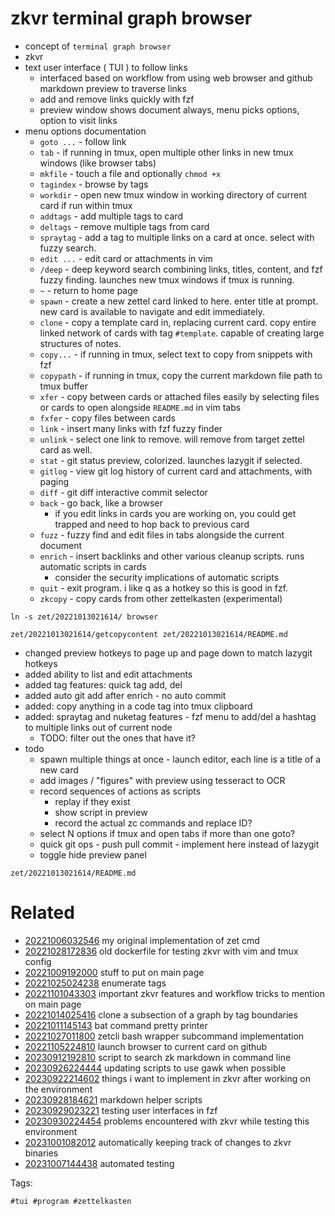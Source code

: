 # zkvr terminal graph browser

- concept of `terminal graph browser`
- zkvr
- text user interface ( TUI ) to follow links
  - interfaced based on workflow from using web browser and github markdown preview to traverse links
  - add and remove links quickly with fzf
  - preview window shows document always, menu picks options, option to visit links
- menu options documentation
  - `goto ...`    - follow link
  - `tab`         - if running in tmux, open multiple other links in new tmux windows (like browser tabs)
  - `mkfile`      - touch a file and optionally `chmod +x`
  - `tagindex`    - browse by tags
  - `workdir`     - open new tmux window in working directory of current card if run within tmux
  - `addtags`     - add multiple tags to card
  - `deltags`     - remove multiple tags from card
  - `spraytag`    - add a tag to multiple links on a card at once. select with fuzzy search.
  - `edit ...`    - edit card or attachments in vim
  - `/deep`       - deep keyword search combining links, titles, content, and fzf fuzzy finding. launches new tmux windows if tmux is running.
  - `~`           - return to home page
  - `spawn`       - create a new zettel card linked to here. enter title at prompt. new card is available to navigate and edit immediately.
  - `clone`       - copy a template card in, replacing current card. copy entire linked network of cards with tag `#template`. capable of creating large structures of notes.
  - `copy...`     - if running in tmux, select text to copy from snippets with fzf
  - `copypath`    - if running in tmux, copy the current markdown file path to tmux buffer
  - `xfer`        - copy between cards or attached files easily by selecting files or cards to open alongside `README.md` in vim tabs
  - `fxfer`       - copy files between cards
  - `link`        - insert many links with fzf fuzzy finder
  - `unlink`      - select one link to remove. will remove from target zettel card as well.
  - `stat`        - git status preview, colorized. launches lazygit if selected.
  - `gitlog`      - view git log history of current card and attachments, with paging
  - `diff`        - git diff interactive commit selector
  - `back`        - go back, like a browser
    - if you edit links in cards you are working on, you could get trapped and need to hop back to previous card
  - `fuzz`        - fuzzy find and edit files in tabs alongside the current document
  - `enrich`      - insert backlinks and other various cleanup scripts. runs automatic scripts in cards
    - consider the security implications of automatic scripts
  - `quit`        - exit program. i like q as a hotkey so this is good in fzf.
  - `zkcopy`      - copy cards from other zettelkasten (experimental)

```
ln -s zet/20221013021614/ browser

zet/20221013021614/getcopycontent zet/20221013021614/README.md

```

- changed preview hotkeys to page up and page down to match lazygit hotkeys
- added ability to list and edit attachments
- added tag features: quick tag add, del
- added auto git add after enrich - no auto commit
- added: copy anything in a code tag into tmux clipboard
- added: spraytag and nuketag features - fzf menu to add/del a hashtag to multiple links out of current node
  - TODO: filter out the ones that have it?
- todo
  - spawn multiple things at once - launch editor, each line is a title of a new card
  - add images / "figures" with preview using tesseract to OCR
  - record sequences of actions as scripts
    - replay if they exist
    - show script in preview
    - record the actual zc commands and replace ID?
  - select N options if tmux and open tabs if more than one goto?
  - quick git ops - push pull commit - implement here instead of lazygit
  - toggle hide preview panel

` zet/20221013021614/README.md `

# Related

- [20221006032546](/zet/20221006032546/README.md) my original implementation of zet cmd
- [20221028172836](/zet/20221028172836/README.md) old dockerfile for testing zkvr with vim and tmux config
- [20221009192000](/zet/20221009192000/README.md) stuff to put on main page
- [20221025024238](/zet/20221025024238/README.md) enumerate tags
- [20221101043303](/zet/20221101043303/README.md) important zkvr features and workflow tricks to mention on main page
- [20221014025416](/zet/20221014025416/README.md) clone a subsection of a graph by tag boundaries
- [20221011145143](/zet/20221011145143/README.md) bat command pretty printer
- [20221027011800](/zet/20221027011800/README.md) zetcli bash wrapper subcommand implementation
- [20221105224810](/zet/20221105224810/README.md) launch browser to current card on github
- [20230912192810](/zet/20230912192810/README.md) script to search zk markdown in command line
- [20230926224444](/zet/20230926224444/README.md) updating scripts to use gawk when possible
- [20230922214602](/zet/20230922214602/README.md) things i want to implement in zkvr after working on the environment
- [20230928184621](/zet/20230928184621/README.md) markdown helper scripts
- [20230929023221](/zet/20230929023221/README.md) testing user interfaces in fzf
- [20230930224454](/zet/20230930224454/README.md) problems encountered with zkvr while testing this environment
- [20231001082012](/zet/20231001082012/README.md) automatically keeping track of changes to zkvr binaries
- [20231007144438](/zet/20231007144438/README.md) automated testing

Tags:

    #tui #program #zettelkasten
